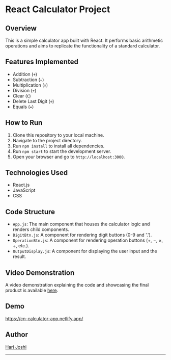# React Calculator Project

## Overview
This is a simple calculator app built with React. It performs basic arithmetic operations and aims to replicate the functionality of a standard calculator.

## Features Implemented
- Addition (`+`)
- Subtraction (`−`)
- Multiplication (`×`)
- Division (`÷`)
- Clear (`C`)
- Delete Last Digit (`⌫`)
- Equals (`=`)

## How to Run
1. Clone this repository to your local machine.
2. Navigate to the project directory.
3. Run `npm install` to install all dependencies.
4. Run `npm start` to start the development server.
5. Open your browser and go to `http://localhost:3000`.

## Technologies Used
- React.js
- JavaScript
- CSS

## Code Structure
- `App.js`: The main component that houses the calculator logic and renders child components.
- `DigitBtn.js`: A component for rendering digit buttons (0-9 and '.').
- `OperationBtn.js`: A component for rendering operation buttons (+, −, ×, ÷, etc.).
- `OutputDisplay.js`: A component for displaying the user input and the result.

## Video Demonstration
A video demonstration explaining the code and showcasing the final product is available [here](#).

## Demo
https://cn-calculator-app.netlify.app/

## Author
[Hari Joshi](https://github.com/harijoshi12)

---

